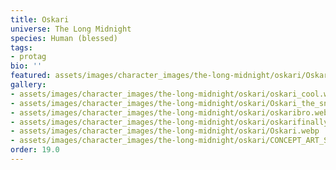 ```yaml
---
title: Oskari
universe: The Long Midnight
species: Human (blessed)
tags:
- protag
bio: ''
featured: assets/images/character_images/the-long-midnight/oskari/Oskari_the_snow.webp
gallery:
- assets/images/character_images/the-long-midnight/oskari/oskari_cool.webp
- assets/images/character_images/the-long-midnight/oskari/Oskari_the_snow.webp
- assets/images/character_images/the-long-midnight/oskari/oskaribro.webp
- assets/images/character_images/the-long-midnight/oskari/oskarifinally.webp
- assets/images/character_images/the-long-midnight/oskari/Oskari.webp
- assets/images/character_images/the-long-midnight/oskari/CONCEPT_ART_SNOWFIELD.webp
order: 19.0
---
```




